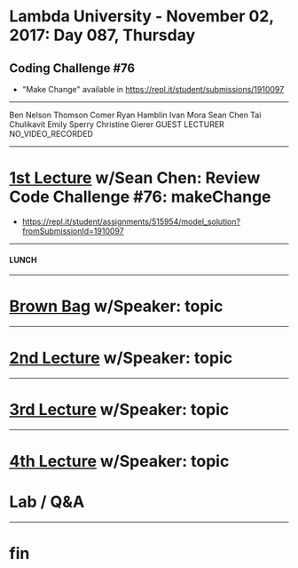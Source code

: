 # Lambda University - November 02, 2017: Day 087, Thursday
## Coding Challenge #76
- "Make Change" available in https://repl.it/student/submissions/1910097
***
Ben Nelson
Thomson Comer
Ryan Hamblin
Ivan Mora
Sean Chen
Tai Chulikavit
Emily Sperry
Christine Gierer
GUEST LECTURER
NO_VIDEO_RECORDED
***
# [1st Lecture](https://youtu.be/ZmN9F07PjB0) w/Sean Chen: Review Code Challenge #76: makeChange
- https://repl.it/student/assignments/515954/model_solution?fromSubmissionId=1910097

***
#### LUNCH
***
# [Brown Bag](VIDEO_RECORDED_NOT_POSTED) w/Speaker: topic
***
# [2nd Lecture](VIDEO_RECORDED_NOT_POSTED) w/Speaker: topic
***
# [3rd Lecture](VIDEO_RECORDED_NOT_POSTED) w/Speaker: topic
***
# [4th Lecture](VIDEO_RECORDED_NOT_POSTED) w/Speaker: topic
# Lab / Q&A
***
# fin
